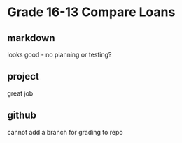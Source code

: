# Grade 16-13 Compare Loans

## markdown

looks good - no planning or testing?

## project
great job

## github
cannot add a branch for grading to repo
